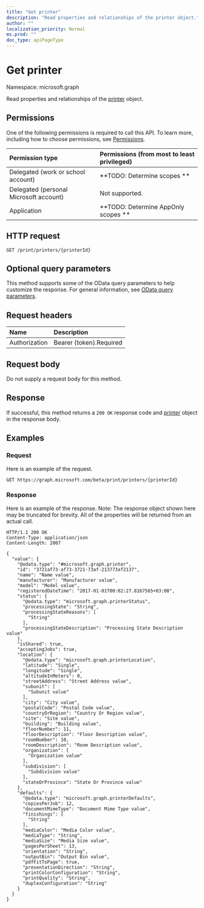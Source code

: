 ```yaml
---
title: "Get printer"
description: "Read properties and relationships of the printer object."
author: ""
localization_priority: Normal
ms.prod: ""
doc_type: apiPageType
---
```


# Get printer

Namespace: microsoft.graph

Read properties and relationships of the [printer](../resources/printer.md) object.

## Permissions
One of the following permissions is required to call this API. To learn more, including how to choose permissions, see [Permissions](/concepts/permissions-reference.md).

|Permission type|Permissions (from most to least privileged)|
|:---|:---|
|Delegated (work or school account)|**TODO: Determine scopes **|
|Delegated (personal Microsoft account)|Not supported.|
|Application|**TODO: Determine AppOnly scopes **|

## HTTP request
<!-- {
  "blockType": "ignored"
}
-->
``` http
GET /print/printers/{printerId}
```

## Optional query parameters
This method supports some of the OData query parameters to help customize the response. For general information, see [OData query parameters](/graph/query-parameters).

## Request headers
|Name|Description|
|:---|:---|
|Authorization|Bearer {token}.Required|

## Request body
Do not supply a request body for this method.

## Response
If successful, this method returns a `200 OK` response code and [printer](../resources/printer.md) object in the response body.

## Examples

### Request
Here is an example of the request.
<!-- {
  "blockType": "request",
  "name": "get_printer"
}
-->
``` http
GET https://graph.microsoft.com/beta/print/printers/{printerId}
```

### Response
Here is an example of the response. Note: The response object shown here may be truncated for brevity. All of the properties will be returned from an actual call.
<!-- {
  "blockType": "response",
  "truncated": true,
  "@odata.type": "microsoft.graph.printer"
}
-->
``` http
HTTP/1.1 200 OK
Content-Type: application/json
Content-Length: 2007

{
  "value": {
    "@odata.type": "#microsoft.graph.printer",
    "id": "3721af73-af73-3721-73af-213773af2137",
    "name": "Name value",
    "manufacturer": "Manufacturer value",
    "model": "Model value",
    "registeredDateTime": "2017-01-01T00:02:27.8167565+03:00",
    "status": {
      "@odata.type": "microsoft.graph.printerStatus",
      "processingState": "String",
      "processingStateReasons": [
        "String"
      ],
      "processingStateDescription": "Processing State Description value"
    },
    "isShared": true,
    "acceptingJobs": true,
    "location": {
      "@odata.type": "microsoft.graph.printerLocation",
      "latitude": "Single",
      "longitude": "Single",
      "altitudeInMeters": 0,
      "streetAddress": "Street Address value",
      "subunit": [
        "Subunit value"
      ],
      "city": "City value",
      "postalCode": "Postal Code value",
      "countryOrRegion": "Country Or Region value",
      "site": "Site value",
      "building": "Building value",
      "floorNumber": 11,
      "floorDescription": "Floor Description value",
      "roomNumber": 10,
      "roomDescription": "Room Description value",
      "organization": [
        "Organization value"
      ],
      "subdivision": [
        "Subdivision value"
      ],
      "stateOrProvince": "State Or Province value"
    },
    "defaults": {
      "@odata.type": "microsoft.graph.printerDefaults",
      "copiesPerJob": 12,
      "documentMimeType": "Document Mime Type value",
      "finishings": [
        "String"
      ],
      "mediaColor": "Media Color value",
      "mediaType": "String",
      "mediaSize": "Media Size value",
      "pagesPerSheet": 13,
      "orientation": "String",
      "outputBin": "Output Bin value",
      "pdfFitToPage": true,
      "presentationDirection": "String",
      "printColorConfiguration": "String",
      "printQuality": "String",
      "duplexConfiguration": "String"
    }
  }
}
```

